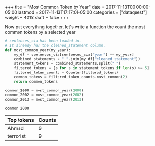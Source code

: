 +++
title = "Most Common Token by Year"
date = 2017-11-13T00:00:00-05:00
lastmod = 2017-11-13T17:17:01-05:00
categories = ["dataquest"]
weight = 4018
draft = false
+++

Now put everything together, let's write a function the count the most common tokens by a selected year

```python
# sentences_cia has been loaded in.
# It already has the cleaned_statement column.
def most_common_year(my_year):
    my_df = sentences_cia[sentences_cia["year"] == my_year]
    combined_statements = " ".join(my_df["cleaned_statement"])
    statement_tokens = combined_statements.split(" ")
    filtered_tokens = [s for s in statement_tokens if len(s) >= 5]
    filtered_token_counts = Counter(filtered_tokens)
    common_tokens = filtered_token_counts.most_common(2)
    return common_tokens

common_2000 = most_common_year(2000)
common_2002 = most_common_year(2002)
common_2013 = most_common_year(2013)

common_2000
```

| Top tokens | Counts |
|------------|--------|
| Ahmad      |      9 |
| terrorist  |      9 |
